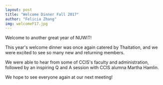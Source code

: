 ```yaml
---
layout: post
title: "Welcome Dinner Fall 2017"
author: "Felicia Zhang"
img: welcomeF17.jpg
---
```


Welcome to another great year of NUWIT!

This year's welcome dinner was once again catered by Thaitation, and we were excited to see so many
new and returning members.

We were able to hear from some of CCIS's faculty and administration, followed by an inspiring
Q and A session with CCIS alumna Martha Hamlin.

We hope to see everyone again at our next meeting!